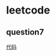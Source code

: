 # leetcode
## question7
[代码](https://github.com/ceoicac/leetcode/blob/master/src/question7/Solution.java)
